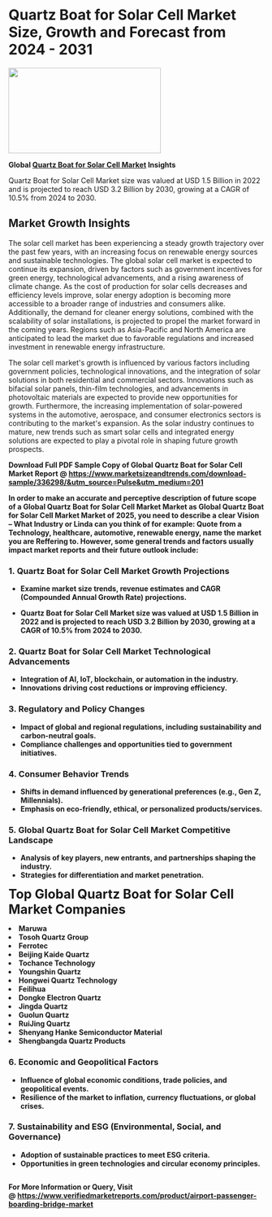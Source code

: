 <H1>Quartz Boat for Solar Cell Market Size, Growth and Forecast from 2024 - 2031</H1><img class="aligncenter size-medium wp-image-584254" src="https://thirdeyenews.in/wp-content/uploads/2024/09/Global-Market-Research-300x168.jpeg" alt="" width="300" height="168" /><p><strong>Global&nbsp;<a href="https://www.marketsizeandtrends.com/download-sample/336298/&amp;utm_source=Pulse&amp;utm_medium=201">Quartz Boat for Solar Cell Market</a> Insights</strong></p><p>Quartz Boat for Solar Cell Market size was valued at USD 1.5 Billion in 2022 and is projected to reach USD 3.2 Billion by 2030, growing at a CAGR of 10.5% from 2024 to 2030.</p><p><h2>Market Growth Insights</h2> <p>The solar cell market has been experiencing a steady growth trajectory over the past few years, with an increasing focus on renewable energy sources and sustainable technologies. The global solar cell market is expected to continue its expansion, driven by factors such as government incentives for green energy, technological advancements, and a rising awareness of climate change. As the cost of production for solar cells decreases and efficiency levels improve, solar energy adoption is becoming more accessible to a broader range of industries and consumers alike. Additionally, the demand for cleaner energy solutions, combined with the scalability of solar installations, is projected to propel the market forward in the coming years. Regions such as Asia-Pacific and North America are anticipated to lead the market due to favorable regulations and increased investment in renewable energy infrastructure.</p> <p><strong></strong></p> <p>The solar cell market's growth is influenced by various factors including government policies, technological innovations, and the integration of solar solutions in both residential and commercial sectors. Innovations such as bifacial solar panels, thin-film technologies, and advancements in photovoltaic materials are expected to provide new opportunities for growth. Furthermore, the increasing implementation of solar-powered systems in the automotive, aerospace, and consumer electronics sectors is contributing to the market's expansion. As the solar industry continues to mature, new trends such as smart solar cells and integrated energy solutions are expected to play a pivotal role in shaping future growth prospects.</p> <p><strong></p><p><span class=""><strong>Download Full PDF Sample Copy of Global Quartz Boat for Solar Cell Market Report</strong> @ <a href="https://www.marketsizeandtrends.com/download-sample/336298/&amp;utm_source=Pulse&amp;utm_medium=201" target="_blank">https://www.marketsizeandtrends.com/download-sample/336298/&amp;utm_source=Pulse&amp;utm_medium=201</a></span></p><p>In order to make an accurate and perceptive description of future scope of a Global&nbsp;Quartz Boat for Solar Cell Market Market as Global&nbsp;Quartz Boat for Solar Cell Market Market of 2025, you need to describe a clear Vision &ndash; What Industry or Linda can you think of for example: Quote from a Technology, healthcare, automotive, renewable energy, name the market you are Reffering to. However, some general trends and factors usually impact market reports and their future outlook include:</p><h3>1.&nbsp;<strong>Quartz Boat for Solar Cell Market Growth Projections</strong></h3><ul><li>Examine market size trends, revenue estimates and CAGR (Compounded Annual Growth Rate) projections.</li><li><p>Quartz Boat for Solar Cell Market size was valued at USD 1.5 Billion in 2022 and is projected to reach USD 3.2 Billion by 2030, growing at a CAGR of 10.5% from 2024 to 2030.</p></li></ul><h3>2.&nbsp;<strong>Quartz Boat for Solar Cell Market Technological Advancements</strong></h3><ul><li>Integration of AI, IoT, blockchain, or automation in the industry.</li><li>Innovations driving cost reductions or improving efficiency.</li></ul><h3>3.&nbsp;<strong>Regulatory and Policy Changes</strong></h3><ul><li>Impact of global and regional regulations, including sustainability and carbon-neutral goals.</li><li>Compliance challenges and opportunities tied to government initiatives.</li></ul><h3>4.&nbsp;<strong>Consumer Behavior Trends</strong></h3><ul><li>Shifts in demand influenced by generational preferences (e.g., Gen Z, Millennials).</li><li>Emphasis on eco-friendly, ethical, or personalized products/services.</li></ul><h3>5.&nbsp;<strong>Global Quartz Boat for Solar Cell Market Competitive Landscape</strong></h3><ul><li>Analysis of key players, new entrants, and partnerships shaping the industry.</li><li>Strategies for differentiation and market penetration.</li></ul><p data-pm-slice="1 1 []"><span style="color: inherit; font-family: inherit; font-size: 25px;">Top Global Quartz Boat for Solar Cell Market Companies</span></p><div class="" data-test-id=""><p><li>Maruwa</li><li> Tosoh Quartz Group</li><li> Ferrotec</li><li> Beijing Kaide Quartz</li><li> Tochance Technology</li><li> Youngshin Quartz</li><li> Hongwei Quartz Technology</li><li> Feilihua</li><li> Dongke Electron Quartz</li><li> Jingda Quartz</li><li> Guolun Quartz</li><li> RuiJing Quartz</li><li> Shenyang Hanke Semiconductor Material</li><li> Shengbangda Quartz Products</li></p></div><h3>6.&nbsp;<strong>Economic and Geopolitical Factors</strong></h3><ul><li>Influence of global economic conditions, trade policies, and geopolitical events.</li><li>Resilience of the market to inflation, currency fluctuations, or global crises.</li></ul><h3>7.&nbsp;<strong>Sustainability and ESG (Environmental, Social, and Governance)</strong></h3><ul><li>Adoption of sustainable practices to meet ESG criteria.</li><li>Opportunities in green technologies and circular economy principles.</li></ul><h2><strong style="font-size: 14px;">For More Information or Query, Visit @&nbsp;</strong><a style="background-color: #ffffff; font-size: 14px;" href="https://www.marketsizeandtrends.com/report/quartz-boat-for-solar-cell-market/" target="_blank">https://www.verifiedmarketreports.com/product/airport-passenger-boarding-bridge-market</a></h2>
